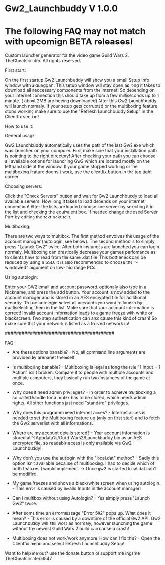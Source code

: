 # Gw2_Launchbuddy V 1.0.0
# The following FAQ may not match with upcomign BETA releases!
Custom launcher generator for the video game Guild Wars 2.
TheCheatsrichter. All rights reserved.

First start:

On the first startup Gw2 Launchbuddy will show you a small Setup Info window with a quaggan. This setup window will stay open as long it takes to download all neccessary components from the internet!
So depending on your internet connection this should take up from a few milliseconds up to 1 minute. ( about 2MB are beeing downloaded)
After this Gw2 Launchbuddy will launch normaly. If your setup gets corrupted or the multiboxing feature stops working make sure to use the "Refresh Launchbuddy Setup" in the Clientfix section!


How to use it:

General usage:

Gw2 Launchbuddy automatically uses the path of the last Gw2.exe which was launched on your computer.  First make sure that your installation path is pointing to the right directory!
After checking your path you can choose all available options for launching Gw2 which are located mostly on the lefthand side of the window.
If your game stopped working or the multiboxing feature doens't work, use the clientfix button in the top tight corner.

Choosing servers:

Click the "Check Servers" button and wait for Gw2 Launchbuddy to load all available servers. How long it takes to load depends on your internet connection!
After the lists are loaded choose one server by selecting it in the list and checking the equivalent box. If needed change the used Server Port by editing the text next to it.

Multiboxing:

There are two ways to multibox. The first method envolves the usage of the account manager (autologin, see below). The second method is to simply press "Launch Gw2" twice. After both instances are launched you
can login normaly. Multiboxing can drastically decrease your games perfomance as to clients have to read from the same .dat file. This bottleneck can be reduced by using a SSD. It is also recommended to choose
the "-windowed" argument on low-mid range PCs.


Using autologin:

Enter your GW2 email and account password, optionaly also type in a Nickname, and press the add button. Your account is now added to the account manager and is stored in an
AES encrypted file for additional security. To use autologin select all accounts you want to launch by mutliselecting them in the list. Make sure that your account information is correct!
Invalid account information leads to a game freeze with white or blackscreen. Two step authentication can also cause this kind of crash! So make sure that your network is listed as a trusted network ip!


########################################

FAQ:

- Are these options banable? - No, all command line arguments are provided by arenanet themself. 

- Is multiboxing banable? - Multiboxing is legal as long the rule "1 Input = 1 Action" isn't broken. Compare it to people with multiple accounts and multiple computers, they basically run two instances of the game at once. 

- Why does it need admin privileges? - In order to achieve multiboxing a so called handle for a mutex has to be closed, which needs admin rights. All other functions just need "standard" privileges.

- Why does this programm need internet acces? - Internet acces is needed to set the Multiboxing feature up (only on first start) and to fetch the Gw2 serverlist with all informations.

- Where are my account details stored? - Your account information is stored at %Appdata%/Guild Wars2/Launchbuddy.bin as an AES encrypted file, so readable acess is only available via Gw2 Launchbuddy!

- Why don't you use the autlogin with the "local.dat" method? - Sadly this option isn't available because of multiboxing. I had to decide which of both features I would implement. -> Once gw2 is started local.dat can't be modified.

- My game freezes and shows a black/white screen when using autologin. - This error is caused by invalid Inputs in the account manager!

- Can I multibox without using Autologin? - Yes simply press "Launch Gw2" twice.

- After some time an errormessage "Error 502" pops up. What does it mean? - This error is caused by a downtime of the official Gw2 API. Gw2 Launchbuddy will still work as normaly, however launching the game without the newest Guild Wars 2 build can cause a crash! 

- Multiboxing does not work/work anymore. How can I fix this? - Open the Clientfix menu and select Refresh Launchbuddy Setup!


Want to help me out? use the donate button or support me ingame TheCheatsrichter.6547

